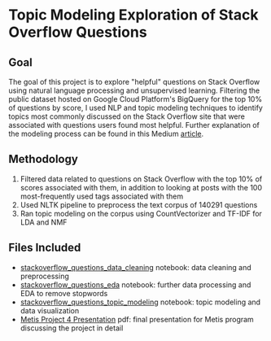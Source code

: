 # Topic Modeling Exploration of Stack Overflow Questions
## Goal
The goal of this project is to explore "helpful" questions on Stack Overflow using natural language processing and unsupervised learning. Filtering the public dataset hosted on Google Cloud Platform's BigQuery for the top 10% of questions by score, I used NLP and topic modeling techniques to identify topics most commonly discussed on the Stack Overflow site that were associated with questions users found most helpful. Further explanation of the modeling process can be found in this Medium [article](https://willnobles.medium.com/what-makes-a-question-helpful-19e934c2d436).
## Methodology
1. Filtered data related to questions on Stack Overflow with the top 10% of scores associated with them, in addition to looking at posts with the 100 most-frequently used tags associated with them
2. Used NLTK pipeline to preprocess the text corpus of 140291 questions
3. Ran topic modeling on the corpus using CountVectorizer and TF-IDF for LDA and NMF
## Files Included
* [stackoverflow_questions_data_cleaning](https://github.com/wnobles/metis-project4-nlp/blob/main/stackoverflow_questions_data_cleaning.ipynb) notebook: data cleaning and preprocessing
* [stackoverflow_questions_eda](https://github.com/wnobles/metis-project4-nlp/blob/main/stackoverflow_questions_eda.ipynb) notebook: further data processing and EDA to remove stopwords
* [stackoverflow_questions_topic_modeling](https://github.com/wnobles/metis-project4-nlp/blob/main/stackoverflow_questions_topic_modeling.ipynb) notebook: topic modeling and data visualization
* [Metis Project 4 Presentation](https://github.com/wnobles/metis-project4-nlp/blob/main/Metis%20Project%204%20Presentation.pdf) pdf: final presentation for Metis program discussing the project in detail
